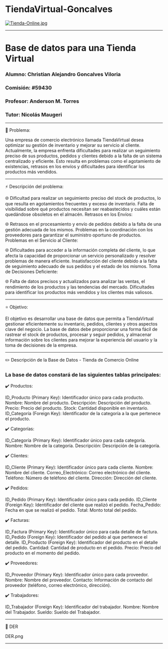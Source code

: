 # TiendaVirtual-Goncalves

[![Tienda-Online.jpg](https://i.postimg.cc/GpSGQpY5/Tienda-Online.jpg)](https://postimg.cc/4KVY4sW6)



---

# Base de datos para una Tienda Virtual

### Alumno: Christian Alejandro Goncalves Viloria

### Comisión: #59430

### Profesor: Anderson M. Torres

### Tutor: Nicolás Maugeri

---  

🌱 Problema: 

Una empresa de comercio electrónico llamada TiendaVirtual desea optimizar su gestión de inventario y mejorar su servicio al cliente. Actualmente, la empresa enfrenta dificultades para realizar un seguimiento preciso de sus productos, pedidos y clientes debido a la falta de un sistema centralizado y eficiente. Esto resulta en problemas como el agotamiento de existencias, retrasos en los envíos y dificultades para identificar los productos más vendidos.

---

⚡ Descripción del problema:

🌐 Dificultad para realizar un seguimiento preciso del stock de productos, lo que resulta en agotamientos frecuentes y exceso de inventario.
Falta de visibilidad sobre qué productos necesitan ser reabastecidos y cuáles están quedándose obsoletos en el almacén.
Retrasos en los Envíos:

🌐 Retrasos en el procesamiento y envío de pedidos debido a la falta de una gestión adecuada de los mismos.
Problemas en la coordinación con los proveedores para garantizar el suministro oportuno de productos.
Problemas en el Servicio al Cliente:

🌐 Dificultades para acceder a la información completa del cliente, lo que afecta la capacidad de proporcionar un servicio personalizado y resolver problemas de manera eficiente.
Insatisfacción del cliente debido a la falta de seguimiento adecuado de sus pedidos y el estado de los mismos.
Toma de Decisiones Deficiente:

🌐 Falta de datos precisos y actualizados para analizar las ventas, el rendimiento de los productos y las tendencias del mercado.
Dificultades para identificar los productos más vendidos y los clientes más valiosos.

---

⭐ Objetivo:

El objetivo es desarrollar una base de datos que permita a TiendaVirtual gestionar eficientemente su inventario, pedidos, clientes y otros aspectos clave del negocio. La base de datos debe proporcionar una forma fácil de rastrear el stock de productos, procesar y seguir pedidos, y almacenar información sobre los clientes para mejorar la experiencia del usuario y la toma de decisiones de la empresa.

---

✏️ Descripción de la Base de Datos - Tienda de Comercio Online

### La base de datos constará de las siguientes tablas principales:

✔️ Productos:

ID_Producto (Primary Key): Identificador único para cada producto.
Nombre: Nombre del producto.
Descripción: Descripción del producto.
Precio: Precio del producto.
Stock: Cantidad disponible en inventario.
ID_Categoría (Foreign Key): Identificador de la categoría a la que pertenece el producto.

✔️ Categorías:

ID_Categoría (Primary Key): Identificador único para cada categoría.
Nombre: Nombre de la categoría.
Descripción: Descripción de la categoría.

✔️ Clientes:

ID_Cliente (Primary Key): Identificador único para cada cliente.
Nombre: Nombre del cliente.
Correo_Electrónico: Correo electrónico del cliente.
Teléfono: Número de teléfono del cliente.
Dirección: Dirección del cliente.

✔️ Pedidos:

ID_Pedido (Primary Key): Identificador único para cada pedido.
ID_Cliente (Foreign Key): Identificador del cliente que realizó el pedido.
Fecha_Pedido: Fecha en que se realizó el pedido.
Total: Monto total del pedido.

✔️ Facturas:

ID_Factura (Primary Key): Identificador único para cada detalle de factura.
ID_Pedido (Foreign Key): Identificador del pedido al que pertenece el detalle.
ID_Producto (Foreign Key): Identificador del producto en el detalle del pedido.
Cantidad: Cantidad de producto en el pedido.
Precio: Precio del producto en el momento del pedido.

✔️ Proveedores:

ID_Proveedor (Primary Key): Identificador único para cada proveedor.
Nombre: Nombre del proveedor.
Contacto: Información de contacto del proveedor (teléfono, correo electrónico, dirección).

✔️ Trabajadores:

ID_Trabajador (Foreign Key): Identificador del trabajador.
Nombre:  Nombre del Trabajador.
Sueldo: Sueldo del Trabajador.

---

🌴 DER 

DER.png

---
